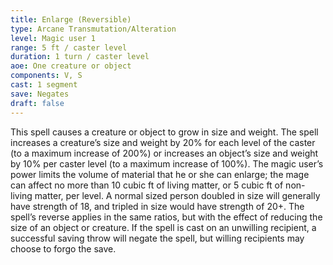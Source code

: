 ```yaml
---
title: Enlarge (Reversible) 
type: Arcane Transmutation/Alteration
level: Magic user 1
range: 5 ft / caster level
duration: 1 turn / caster level
aoe: One creature or object
components: V, S
cast: 1 segment
save: Negates
draft: false
---
```


This spell causes a creature or object to grow in size and weight. The spell increases a creature’s size and weight by 20% for each level of the caster (to a maximum increase of 200%) or increases an object’s size and weight by 10% per caster level (to a maximum increase of 100%). The magic user’s power limits the volume of material that he or she can enlarge; the mage can affect no more than 10 cubic ft of living matter, or 5 cubic ft of non-living matter, per level. A normal sized person doubled in size will generally have strength of 18, and tripled in size would have strength of 20+. The spell’s reverse applies in the same ratios, but with the effect of reducing the size of an object or creature. If the spell is cast on an unwilling recipient, a successful saving throw will negate the spell, but willing recipients may choose to forgo the save.